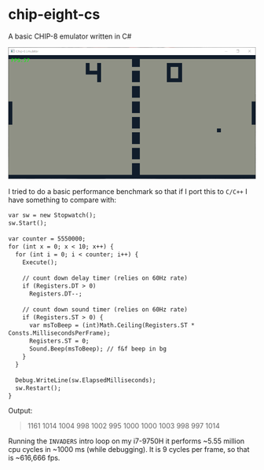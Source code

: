 # chip-eight-cs
A basic CHIP-8 emulator written in C#

![alt text](screenshot.png)

I tried to do a basic performance benchmark so that if I port this to `C/C++` I have something to compare with:

```
var sw = new Stopwatch();
sw.Start();

var counter = 5550000;
for (int x = 0; x < 10; x++) {
  for (int i = 0; i < counter; i++) {
    Execute();

    // count down delay timer (relies on 60Hz rate)
    if (Registers.DT > 0)
      Registers.DT--;

    // count down sound timer (relies on 60Hz rate)
    if (Registers.ST > 0) {
      var msToBeep = (int)Math.Ceiling(Registers.ST * Consts.MillisecondsPerFrame);
      Registers.ST = 0;
      Sound.Beep(msToBeep); // f&f beep in bg
    }
  }

  Debug.WriteLine(sw.ElapsedMilliseconds);
  sw.Restart();
}
```

Output:
> 1161
1014
1004
998
1002
995
1000
1000
1003
998
997
1014

Running the `INVADERS` intro loop on my i7-9750H it performs ~5.55 million cpu cycles in ~1000 ms (while debugging). It is 9 cycles per frame, so that is ~616,666 fps.
